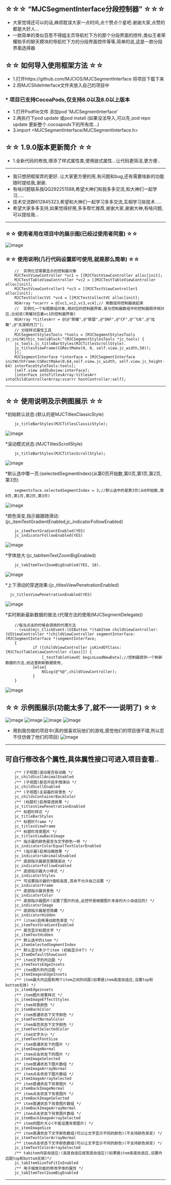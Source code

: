 ## ☆☆☆ “MJCSegmentInterface分段控制器” ☆☆☆
* 大家觉得还可以的话,麻烦耽误大家一点时间,点个赞点个星吧.谢谢大家,点赞的都是大好人...
* 一款简单的类似百思不得姐主页导航栏下方的那个分段界面的控件,类似王者荣耀助手的聊天模块的导航栏下方的分段界面控件等等,简单的说,这是一款分段界面选择器

## ☆☆ 如何导入使用框架方法 ☆☆
* 1.打开https://github.com/MJCIOS/MJCSegmentInterface 将项目下载下来
* 2.将MJCSlideInterface文件夹放入自己的项目中

### * 项目已支持CocoaPods,仅支持8.0以及8.0以上版本	
* 1.打开Podfile文件 添加pod 'MJCSegmentInterface'	
* 2.再执行下pod update 或pod install (如果没法导入,可以先 pod repo update 更新整个.cocoapods下的所有库...)
* 3.import <MJCSegmentInterface/MJCSegmentInterface.h>

## ☆☆ 1.9.0版本更新简介 ☆☆
* 1.全新代码的修改,增添了样式属性类,使用链式属性...让代码更简洁,更方便..

---------------------------------------------------------------------------------------------------------------
* 我只想把框架弄的更好..让大家更方便的用,有问题和bug,还有需要啥新的功能随时提给我,谢谢.
* 有啥问题联系我QQ292251588,希望大神们和我多多交流,和大神们一起学习.....
* 技术交流群612845323,希望和大神们一起学习多多交流,互相学习些技术.....
* 希望大家多多支持,如果觉得好用,多多帮忙推荐,谢谢大家,谢谢大神,有啥问题,可以提给我...


---------------------------------------------------------------------------------------------------------------

### ☆☆ 使用者用在项目中的展示图(已经过使用者同意) ☆☆

![image](https://github.com/MJCIOS/MJCSegmentInterface/raw/master/MJCSegmentInterface/MJCSegmentInterface/Others/demos0.png)

### ☆☆ 使用说明(几行代码设置即可使用,就是那么简单) ☆☆

        //  实例化您需要显示的控制器对象
        MJCTestViewController *vc1 = [[MJCTestViewController alloc]init];
        MJCTestTableViewController *vc2 = [[MJCTestTableViewController alloc]init];
        MJCTestViewController1 *vc3 = [[MJCTestViewController1 alloc]init];
        MJCTestCollectVC *vc4 = [[MJCTestCollectVC alloc]init];
        NSArray *vcarrr = @[vc1,vc2,vc3,vc4];// 用数组将控制器装起来
        //  实例化一个标题数组对象,相对应的控制器界面,是与控制器数组中的控制器顺序相对应,比如说(荣耀对应着vc1的控制器界面)
        NSArray *titlesArr = @[@"荣耀",@"联盟",@"DNF",@"CF",@"飞车",@"炫舞",@"天涯明月刀"];
        // 分段样式属性工具
        MJCSegmentStylesTools *tools = [MJCSegmentStylesTools jc_initWithjc_toolsBlock:^(MJCSegmentStylesTools *jc_tools) {
        jc_tools.jc_titleBarStyles(MJCTitlesScrollStyle).
        jc_titlesViewFrame(CGRectMake(0, 0, self.view.jc_width,50));
        }];
        MJCSegmentInterface *interFace = [MJCSegmentInterface initWithFrame:CGRectMake(0,64,self.view.jc_width, self.view.jc_height-64) interFaceStyleTools:tools];
        [self.view addSubview:interFace];
        [interFace intoTitlesArray:titlesArr intoChildControllerArray:vcarrr hostController:self];

---------------------------------------------------------------------------------------------------------------

## ☆☆ 使用说明及示例图展示 ☆☆

*初始默认状态:(默认的是MJCTitlesClassicStyle)

        jc_titleBarStyles(MJCTitlesClassicStyle);

![image](https://github.com/MJCIOS/MJCSegmentInterface/raw/master/MJCSegmentInterface/MJCSegmentInterface/Others/demo6.gif)

*滚动模式状态:(MJCTitlesScrollStyle)

        jc_titleBarStyles(MJCTitlesScrollStyle);

![image](https://github.com/MJCIOS/MJCSegmentInterface/raw/master/MJCSegmentInterface/MJCSegmentInterface/Others/demo0.gif)

*默认选中哪一页:(selectedSegmentIndex)(从第0页开始数,第0页,第1页,第2页,第3页)

        segmentsface.selectedSegmentIndex = 3;//默认选中的是第3页(从0开始数,第0页,第1页,第2页,第3页)

![image](https://github.com/MJCIOS/MJCSegmentInterface/raw/master/MJCSegmentInterface/MJCSegmentInterface/Others/demo1.gif)

*颜色渐变,指示器跟随滑动:(jc_itemTextGradientEnabled,jc_indicatorFollowEnabled)

        jc_itemTextGradientEnabled(YES)
        jc_indicatorFollowEnabled(YES)

![image](https://github.com/MJCIOS/MJCSegmentInterface/raw/master/MJCSegmentInterface/MJCSegmentInterface/Others/demo2.gif)

*字体放大:(jc_tabItemTextZoomBigEnabled)

        jc_tabItemTextZoomBigEnabled(YES, 18).

![image](https://github.com/MJCIOS/MJCSegmentInterface/raw/master/MJCSegmentInterface/MJCSegmentInterface/Others/demo3.gif)

*上下滑动的穿透效果:(jc_titlesViewPenetrationEnabled)

      jc_titlesViewPenetrationEnabled(YES)
      
![image](https://github.com/MJCIOS/MJCSegmentInterface/raw/master/MJCSegmentInterface/MJCSegmentInterface/Others/demo7.gif)

*实时刷新最新数据的做法:(代理方法的使用(MJCSegmentDelegate))
        
        //每当点击的时候会调用的代理方法
        - (void)mjc_ClickEvent:(UIButton *)tabItem childViewController:(UIViewController *)childViewController segmentInterface:(MJCSegmentInterface *)segmentInterface;
        {
                if ([childViewController isKindOfClass:[MJCTestTableViewController class]]) {
                    [_testTableViewVC beginLoadNewData];//控制器提供一个刷新数据的方法,给这里刷新数据使用,
                }else{
                    NSLog(@"%@",childViewController);
                }   
        }

![image](https://github.com/MJCIOS/MJCSegmentInterface/raw/master/MJCSegmentInterface/MJCSegmentInterface/Others/demo5.gif)

## ☆☆ 示例图展示(功能太多了,就不一一说明了) ☆☆

![image](https://github.com/MJCIOS/MJCSegmentInterface/raw/master/MJCSegmentInterface/MJCSegmentInterface/Others/demo4.gif)
![image](https://github.com/MJCIOS/MJCSegmentInterface/raw/master/MJCSegmentInterface/MJCSegmentInterface/Others/demo8.gif)
![image](https://github.com/MJCIOS/MJCSegmentInterface/raw/master/MJCSegmentInterface/MJCSegmentInterface/Others/demo9.gif)
![image](https://github.com/MJCIOS/MJCSegmentInterface/raw/master/MJCSegmentInterface/MJCSegmentInterface/Others/demo10.gif)

* 用到我仿做的项目中(真的很喜欢玩他们的游戏,感觉他们的项目很不错,所以忍不住仿做了他们的项目)
![image](https://github.com/MJCIOS/MJCSegmentInterface/raw/master/MJCSegmentInterface/MJCSegmentInterface/Others/demo11.gif)

---------------------------------------------------------------------------------------------------------------
## 可自行修改各个属性,具体属性接口可进入项目查看..

        /** (子视图)滚动是否有动画 */
        jc_childScollAnimalEnabled
        /** (子视图)是否开启手拽滑动 */
        jc_childScollEnabled
        /** (子视图)主容器的背景色 */
        jc_childsContainerBackColor
        /** (标题栏)启用穿透效果 */
        jc_titlesViewPenetrationEnabled
        /** 标题栏样式 */
        jc_titleBarStyles
        /** 标题栏frame */
        jc_titlesViewFrame
        /** 标题栏背景图片 */
        jc_titlesViewBackImage
        /** 指示器的颜色是否与文字颜色一样 */
        jc_indicatorColorEqualTextColorEnabled
        /** (指示器)启用动画效果 */
        jc_indicatorsAnimalsEnabled
        /** 底部指示器是否跟随滚动 */
        jc_indicatorFollowEnabled
        /** 底部指示器大小样式 */
        jc_indicatorStyles
        /** 可设置指示器的Y值和高度,其余不允许自己设置 */
        jc_indicatorFrame
        /** 底部指示器背景色 */
        jc_indicatorColor
        /** 底部指示器图片(设置了图片的话,此控件是根据图片本身的大小自适应的) */
        jc_indicatorImage
        /** 底部指示器是否隐藏 */
        jc_indicatorHidden
        /** (item)启用滑动颜色渐变 */
        jc_itemTextGradientEnabled
        /** 是否显示标题文字 */
        jc_itemTextHidden
        /** 默认选中的item */
        jc_itemSelectedSegmentIndex
        /** 默认显示多少个item (初始显示4个) */
        jc_ItemDefaultShowCount
        /** item文字的内边距 */
        jc_itemTextsEdgeInsets
        /** item图片的内边距 */
        jc_itemImagesEdgeInsets
        /** item最大内边距和两个item之间的间距(如果是item高度自适应,设置top和bottom无效) */
        jc_itemEdgeinsets
        /** item图片效果样式 */
        jc_itemImageEffectStyles
        /** item背景颜色 */
        jc_itemBackColor
        /** item普通状态下文字颜色 */
        jc_itemTextNormalColor
        /** item高亮状态下文字颜色 */
        jc_itemTextSelectedColor
        /** item文字大小 */
        jc_itemTextFontSize
        /** item普通状态下的图片 */
        jc_itemImageNormal
        /** item点击状态下的图片 */
        jc_itemImageSelected
        /** item普通状态下图片数组 */
        jc_itemImageArrayNormal
        /** item点击状态下图片数组 */
        jc_itemImageArraySelected
        /** item普通状态下背景图片 */
        jc_itemBackImageNormal
        /** item点击状态下背景图片 */
        jc_itemBackImageSelected
        /** item普通状态下背景图片数组 */
        jc_itemBackImageArrayNormal
        /** item点击状态下背景图片数组 */
        jc_itemBackImageArraySelected
        /** item的图片大小(不能设置背景图片) */
        jc_itemImageSize
        /** item普通状态下文字颜色数组(可以让文字显示不同的颜色)(不支持颜色渐变) */
        jc_itemTextColorArrayNormal
        /** item点击状态下文字颜色数组(可以让文字显示不同的颜色)(不支持颜色渐变) */
        jc_itemTextColorArraySelected
        /** tabitem内容自适应:(高度自适应或宽度自适应)(如果是item高度自适应,设置内边距top和bottom无效)*/
        jc_tabItemSizeToFitIsEnabled
        /** 用于缩放功能的修改字体的属性 */
        jc_tabItemTextZoomBigEnabled

---------------------------------------------------------------------------------------------------------------
